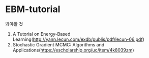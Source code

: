 # EBM-tutorial

봐야할 것

1. A Tutorial on Energy-Based Learning(http://yann.lecun.com/exdb/publis/pdf/lecun-06.pdf)
2. Stochastic Gradient MCMC: Algorithms and Applications(https://escholarship.org/uc/item/4k8039zm)
